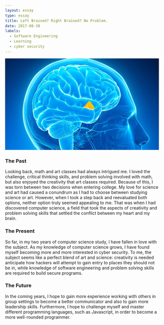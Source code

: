 ```yaml
---
layout: essay
type: essay
title: Left Brained? Right Brained? No Problem.
date: 2017-08-30
labels:
  - Software Engineering
  - Learning
  - cyber security
---
```


<img class="ui tiny left circular floated image" src="../images/brain.png">


<h3>The Past</h3>

Looking back, math and art classes had always intrigued me. I loved the challenge, critical thinking skills, and problem solving involved with math, but also enjoyed the creativity that art classes required. Because of this, I was torn between two decisions when entering college. My love for science and art had caused a conundrum as I had to choose between studying science or art. However, when I took a step back and reevaluated both options, neither option truly seemed appealing to me. That was when I had discovered computer science, a field that took the aspects of creativity and problem solving skills that settled the conflict between my heart and my brain.

<h3>The Present</h3>

So far, in my two years of computer science study, I have fallen in love with the subject. As my knowledge of computer science grows, I have found myself becoming more and more interested in cyber security. To me, the subject seems like a perfect blend of art and science: creativity is needed anticipate how hackers will attempt to gain entry to places they should not be in, while knowledge of software engineering and problem solving skills are required to build secure programs. 

<h3>The Future</h3>

In the coming years, I hope to gain more experience working with others in group settings to become a better communicator and also to gain more leadership skills. Furthermore, I hope to challenge myself and master different programming languages, such as Javascript, in order to become a more well-rounded programmer. 

